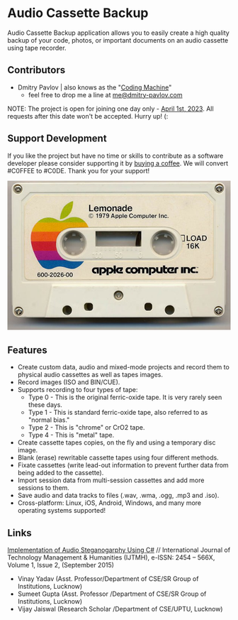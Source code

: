 # Audio Cassette Backup
Audio Cassette Backup application allows you to easily create a high quality backup of your code, photos, or important documents on an audio cassette using tape recorder. 

## Contributors
- Dmitry Pavlov | also knows as the "[Coding Machine](http://coding-machine.net/)"
  - feel free to drop me a line at [me@dmitry-pavlov.com](mailto:me@dmitry-pavlov.com)

NOTE: The project is open for joining one day only - [April 1st, 2023](https://github.com/dmitry-pavlov/audio-cassette-backup/blob/master/src/AudioCassetteBackup/Program.cs). All requests after this date won't be accepted. Hurry up! (:  

## Support Development
If you like the project but have no time or skills to contribute as a software developer please consider supporting it by [buying a coffee](https://www.buymeacoffee.com/dmitrypavlov). We will convert #C0FFEE to #C0DE. Thank you for your support! 

![alt text](apple-software.jpg)

## Features
- Create custom data, audio and mixed-mode projects and record them to physical audio cassettes as well as tapes images.
- Record images (ISO and BIN/CUE).
- Supports recording to four types of tape:
  - Type 0 - This is the original ferric-oxide tape. It is very rarely seen these days.
  - Type 1 - This is standard ferric-oxide tape, also referred to as "normal bias."
  - Type 2 - This is "chrome" or CrO2 tape. 
  - Type 4 - This is "metal" tape.
- Create cassette tapes copies, on the fly and using a temporary disc image.
- Blank (erase) rewritable cassette tapes using four different methods.
- Fixate cassettes (write lead-out information to prevent further data from being added to the cassette).
- Import session data from multi-session cassettes and add more sessions to them.
- Save audio and data tracks to files (.wav, .wma, .ogg, .mp3 and .iso).
- Cross-platform: Linux, iOS, Android, Windows, and many more operating systems supported! 

## Links
[Implementation of Audio Steganogarphy Using C#](https://www.academia.edu/25223280/Implementation_of_Audio_Steganogarphy_Using_C_)
// International Journal of Technology Management & Humanities (IJTMH), e-ISSN: 2454 – 566X, Volume 1, Issue 2, (September 2015)
- Vinay Yadav (Asst. Professor/Department of CSE/SR Group of Institutions, Lucknow)
- Sumeet Gupta (Asst. Professor /Department of CSE/SR Group of Institutions, Lucknow)
- Vijay Jaiswal (Research Scholar /Department of CSE/UPTU, Lucknow)

